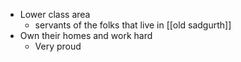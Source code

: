 - Lower class area
	- servants of the folks that live in [[old sadgurth]]
- Own their homes and work hard
	- Very proud
